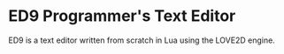 # ED9 Programmer's Text Editor

ED9 is a text editor written from scratch in Lua using the LOVE2D engine.